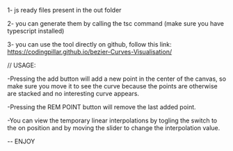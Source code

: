 1- js ready files present in the out folder

2- you can generate them by calling the tsc command (make sure you have typescript installed)

3- you can use the tool directly on github, follow this link: https://codingpillar.github.io/bezier-Curves-Visualisation/

// USAGE:

-Pressing the add button will add a new point in the center of the canvas, so make sure you move it to see the curve because the points are otherwise are stacked and no interesting curve appears.

-Pressing the REM POINT button will remove the last added point.

-You can view the temporary linear interpolations by togling the switch to the on position and by moving the slider to change the interpolation value.

-- ENJOY
